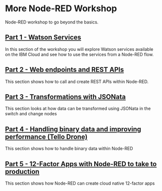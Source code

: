# More Node-RED Workshop

Node-RED workshop to go beyond the basics.

## [Part 1 - Watson Services](/en/part1/README.md)

In this section of the workshop you will explore Watson services available on the IBM Cloud and see how to use the services from a Node-RED flow.

## [Part 2 - Web endpoints and REST APIs](/en/part2/README.md)

This section shows how to call and create REST APIs within Node-RED.

## [Part 3 - Transformations with JSONata](/en/part3/README.md)

This section looks at how data can be transformed using JSONata in the switch and change nodes

## [Part 4 - Handling binary data and improving performance (Tello Drone)](/en/part4/README.md)

This section shows how to handle binary data within Node-RED

## [Part 5 - 12-Factor Apps with Node-RED to take to production](/en/part5/README.md)

This section shows how Node-RED can create cloud native 12-factor apps
